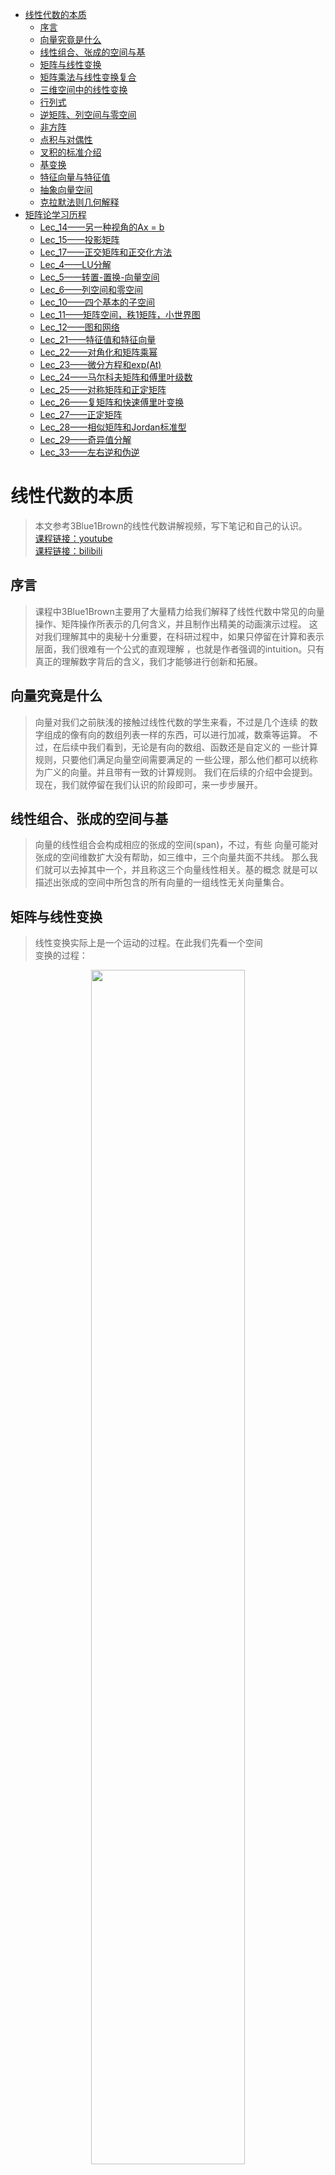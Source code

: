 ﻿<!-- TOC -->

- [线性代数的本质](#线性代数的本质)
    - [序言](#序言)
    - [向量究竟是什么](#向量究竟是什么)
    - [线性组合、张成的空间与基](#线性组合张成的空间与基)
    - [矩阵与线性变换](#矩阵与线性变换)
    - [矩阵乘法与线性变换复合](#矩阵乘法与线性变换复合)
    - [三维空间中的线性变换](#三维空间中的线性变换)
    - [行列式](#行列式)
    - [逆矩阵、列空间与零空间](#逆矩阵列空间与零空间)
    - [非方阵](#非方阵)
    - [点积与对偶性](#点积与对偶性)
    - [叉积的标准介绍](#叉积的标准介绍)
    - [基变换](#基变换)
    - [特征向量与特征值](#特征向量与特征值)
    - [抽象向量空间](#抽象向量空间)
    - [克拉默法则几何解释](#克拉默法则几何解释)
- [矩阵论学习历程](#矩阵论学习历程)
    - [Lec_14——另一种视角的Ax = b](#lec_14另一种视角的ax--b)
    - [Lec_15——投影矩阵](#lec_15投影矩阵)
    - [Lec_17——正交矩阵和正交化方法](#lec_17正交矩阵和正交化方法)
    - [Lec_4——LU分解](#lec_4lu分解)
    - [Lec_5——转置-置换-向量空间](#lec_5转置-置换-向量空间)
    - [Lec_6——列空间和零空间](#lec_6列空间和零空间)
    - [Lec_10——四个基本的子空间](#lec_10四个基本的子空间)
    - [Lec_11——矩阵空间，秩1矩阵，小世界图](#lec_11矩阵空间秩1矩阵小世界图)
    - [Lec_12——图和网络](#lec_12图和网络)
    - [Lec_21——特征值和特征向量](#lec_21特征值和特征向量)
    - [Lec_22——对角化和矩阵乘幂](#lec_22对角化和矩阵乘幂)
    - [Lec_23——微分方程和exp(At)](#lec_23微分方程和expat)
    - [Lec_24——马尔科夫矩阵和傅里叶级数](#lec_24马尔科夫矩阵和傅里叶级数)
    - [Lec_25——对称矩阵和正定矩阵](#lec_25对称矩阵和正定矩阵)
    - [Lec_26——复矩阵和快速傅里叶变换](#lec_26复矩阵和快速傅里叶变换)
    - [Lec_27——正定矩阵](#lec_27正定矩阵)
    - [Lec_28——相似矩阵和Jordan标准型](#lec_28相似矩阵和jordan标准型)
    - [Lec_29——奇异值分解](#lec_29奇异值分解)
    - [Lec_33——左右逆和伪逆](#lec_33左右逆和伪逆)

<!-- /TOC -->
# 线性代数的本质
>本文参考3Blue1Brown的线性代数讲解视频，写下笔记和自己的认识。<br>
[课程链接：youtube](https://www.youtube.com/watch?v=fNk_zzaMoSs&list=PLZHQObOWTQDPD3MizzM2xVFitgF8hE_ab)<br>
[课程链接：bilibili](https://www.bilibili.com/video/BV1s4411S78P?from=search&seid=12604659975522241651)<br>
## 序言
>课程中3Blue1Brown主要用了大量精力给我们解释了线性代数中常见的向量操作、矩阵操作所表示的几何含义，并且制作出精美的动画演示过程。
这对我们理解其中的奥秘十分重要，在科研过程中，如果只停留在计算和表示层面，我们很难有一个公式的直观理解
，也就是作者强调的intuition。只有真正的理解数字背后的含义，我们才能够进行创新和拓展。
## 向量究竟是什么
>向量对我们之前肤浅的接触过线性代数的学生来看，不过是几个连续
的数字组成的像有向的数组列表一样的东西，可以进行加减，数乘等运算。
不过，在后续中我们看到，无论是有向的数组、函数还是自定义的
一些计算规则，只要他们满足向量空间需要满足的
一些公理，那么他们都可以统称为广义的向量。并且带有一致的计算规则。
我们在后续的介绍中会提到。<br>
现在，我们就停留在我们认识的阶段即可，来一步步展开。
## 线性组合、张成的空间与基
>向量的线性组合会构成相应的张成的空间(span)，不过，有些
向量可能对张成的空间维数扩大没有帮助，如三维中，三个向量共面不共线。
那么我们就可以去掉其中一个，并且称这三个向量线性相关。基的概念
就是可以描述出张成的空间中所包含的所有向量的一组线性无关向量集合。
## 矩阵与线性变换
>线性变换实际上是一个运动的过程。在此我们先看一个空间<br>
变换的过程：<br>
<div align=center><img src="picture/空间变换.gif"  width="70%" height="70%"><br>
<div align=left><br>

>线性变换就是空间变换的一个特例：<br>
<div align=center><img src="picture/线性变换.gif"  width="70%" height="70%"><br>
<div align=left><br>

>而在二维空间中我们需要记录的只是两个基向量的变换过程，其他向量
会随之变换：<br>
<div align=center><img src="picture/二维变换.gif"  width="70%" height="70%"><br>
<div align=left><br>

>变换后的线性组合不变：<br>
<div align=center><img src="picture/线性组合变换.png"  width="70%" height="70%"><br>
<div align=left><br>

>而变换矩阵可以表示我们对空间以及其中的向量具体是如何进行变换的：<br>
<div align=center><img src="picture/变换矩阵.png"  width="70%" height="70%"><br>
<div align=left><br>

>上图中矩阵中绿色的第一列，和红色的第二列分别对应二维向量横纵坐标
的变换方式，经过如图所示的运算，我们可以得到变换的后的向量
这也就是我们常见的矩阵乘法：<br>
<div align=center><img src="picture/矩阵乘法.png"  width="70%" height="70%"><br>
<div align=left><br>

>更加有趣的是，作者用一个动画来分别描述变换矩阵的两列对两个
基向量，以及整个空间的变换过程：<br>
<div align=center><img src="picture/变换矩阵作用.gif"  width="70%" height="70%"><br>
<div align=left><br>

>因此，当我们看到一个矩阵，就可以看成一个对空间的变换！

## 矩阵乘法与线性变换复合
>先进行空间旋转，再进行空间旋转，需要对一个向量进行两次矩阵向量乘
运算，但是我们可以将两个变换矩阵复合到一起变成一个过程：<br>
<div align=center><img src="picture/复合矩阵.png"  width="70%" height="70%"><br><br>
<div align=left><br>
<div align=center><img src="picture/复合变换.gif"  width="70%" height="70%"><br>
<div align=left><br>

>下面我简单说明一下基向量i的去向:<br>
<div align=center><img src="picture/基向量i的去向.png"  width="70%" height="70%"><br>
<div align=left><br>

>如图所示，基向量i首先经过M1作用，被拉伸/压缩到[e g]，之后
[e g]又经过M2作用，横纵坐标分别由[a c]和[b d]作用，最后
得到如图所示的向量。基向量j类似。<br>
而矩阵乘法交换作用于向量后得到的向量往往和交换前的结果不同，
由空间变化我们就可以得知，这样，我们对矩阵乘法没有交换律就有更深一层的理解了
。而结合律却是适用的，因为在空间中(AB)C和A(BC)对空间的变换
其实是等价的。

## 三维空间中的线性变换
>三维空间与二维其实是类似的，只不过三维中我们用一个3*3的
矩阵来表示这个变换过程：<br>
<div align=center><img src="picture/三维变换.png"  width="70%" height="70%"><br>
<div align=left><br>

>我们分别对x,y,z三个方向上的坐标进行如下变换，叠加在一起
便是最终的变换结果。同样的，三维矩阵也有和二维类似的矩阵复合过程。

## 行列式
>变换矩阵行列式的作用其实是来描述一个空间被拉伸/压缩的程度的！
它的数值就是拉伸/压缩的倍数！并且在线性变换中，空间中的每一部分
经过变换后，都有一个同样的变换倍数。
更重要的是，当一个变换矩阵的行列式为0，那么说明这个空间
被“降维”了，我们以三维为例，当三维空间经过变换被压缩到
一条直线甚至一个点时，变换矩阵的行列式才可能为0！如下图所示:<br>
<div align=center><img src="picture/行列式与降维.gif"  width="70%" height="70%"><br>
<div align=left><br>

>还有一点就是行列式的值若为负值，我们可以认为空间被进行了
“翻转”，本来基向量i在基向量j的右边，经过翻转，变到了左边，
犹如一张翻转了的纸一样，而行列式的绝对值意义不变。如下图所示：<br>
<div align=center><img src="picture/空间翻转.gif"  width="70%" height="70%"><br>
<div align=left><br>

>三维空间中的行列式意义其实也是一样的。而负值变换的过程就是
坐标轴从右手定则变为左手定则的过程。<br>
对于行列式的计算这里有一个二维的示意图。基向量 i 先被拉伸为
[a c]之后基向量 j 又被拉伸到[b d]，而为了计算黄色部分面积
也就是行列式的值，我们可以由以下几何关系得出：<br>
<div align=center><img src="picture/二阶行列式的计算.png"  width="70%" height="70%"><br>
<div align=left><br>

>同样，我们也可以由几何关系得出以下规则：<br>
<div align=center><img src="picture/行列式规则.png"  width="50%" height="50%"><br>
<div align=left><br>

## 逆矩阵、列空间与零空间
>逆变换矩阵其实就是空间的逆变换过程：<br>
<div align=center><img src="picture/逆变换.gif"  width="70%" height="70%"><br>
<div align=left><br>

>只要我们在第一次变换过程中不会进行“降维”，也就是行列式不为0，
我们就能找到对应的逆变换，逆矩阵，同时一个输入对应一个输出向量。但是，一旦我们进行了降维，我们就无法
从低维度还原回高维度的情况。<br>
矩阵秩的概念我们都不陌生，但是，它在几何中表示的是，一个变换矩阵
把高维空间进行变换后的维数：<br>
<div align=center><img src="picture/秩.gif"  width="70%" height="70%"><br>
<div align=left><br>

>如果我们对空间进行了降维变换，那么就会有一组向量被挤压成零向量。
如果一个平面被挤压成一维，那么就有一条线上的向量被挤压成零向量；
如果一个三维空间被挤压成二维，那么就有一条线上的向量被挤压成零向量；
如果一个三维空间被挤压成一维，那么就有一个平面上的向量被挤压成零向量：<br>
<div align=center><img src="picture/核.gif"  width="70%" height="70%"><br>
<div align=left><br>

>变换后落到零点的向量集合，被称为“零空间”或“核”(kernel)。也就是方程Ax = 0时，我们解出的x，就是经过A变换后得到的空间向量集合——核(kernel)

## 非方阵
>如果一个变换矩阵不是方阵，那么空间的变换又是如何进行的呢？
这里虽然作者没有做动画，但是有了之前的知识也能够理解(作者懒得做了)。<br>
<div align=center><img src="picture/3_2矩阵.png.png"  width="40%" height="40%"><br>
<div align=left><br>

>如这样一3 * 2的矩阵，我们作用到一个2 * 2的二维平面空间中，带来的结果就是，
把二维平面扩展到过原点的三维平面了。<br>
同样，我们把一个2 * 3的矩阵可以作用到一个3 * 3的空间中，那么，这也叫“降维”。
同样也有到一维的转换，我们可以用一个1 * 2的矩阵降维平面到数轴：<br>
<div align=center><img src="picture/降维1.png"  width="70%" height="70%"><br>
<div align=left><br>

## 点积与对偶性
>点积的顺序无关性，体现出了一定的对偶性(duality)。<br>
作者用一个平面斜向放置的数轴来解释这一现象。我们将二维空间中点
投影到如下图的斜向数轴上，u 为轴上的单位向量，这样的投影变换，将二维
中的向量投影到一维数轴上就是一个降维过程，并且它满足线性变换等距性
的要求，那么就存在一个1 * 2的变换矩阵来描述这一过程。根据如图所示的
对偶性(对称性)，u 投影到单位向量 i 上，和 i 投影到 u 上的长度是相等的
，纵坐标方向也一样，那么我们就得到的了变换矩阵的值：<br>
<div align=center><img src="picture/点积.png"  width="70%" height="70%"><br>
<div align=left><br>

>ux就是对基向量 i 的变换，uy就是对基向量 j 的变换。我们便找到了点积和矩阵变换之间
的关系：<br>
<div align=center><img src="picture/点积意义.png"  width="70%" height="70%"><br>
<div align=left><br>

>即点积就是一个降维的变换过程，将[x y]以左边的变换矩阵，变换到一维，映射到了一个数上

## 叉积的标准介绍
>二维中两个向量叉积的的大小就是两个向量围成的平行四边形面积，这有些
像行列式，因为两个二维向量构成的2*2行列式的结果就是对应的平行四边形面积，方向
遵循右手定则，叉积的结果其实是一个向量。而三维中，两个向量的叉积
计算方法如下，而我们也就死记硬背，但是作者也给出了形象的几何理解
，但是这里与我目前关系不大，因此我不进行细究，有兴趣可以参考以下链接：
[三维叉积几何解释](https://www.bilibili.com/video/BV1ys411472E?p=12)<br>
<div align=center><img src="picture/三维叉积.png"  width="70%" height="70%"><br>
<div align=left><br>

## 基变换
>当使用 b1，b2 作为基向量时，[-1 2]表达的是黄色向量的值，但是如果我们要得到
该向量在基向量 i,j 下的坐标时，我们需要给 b1，b2 基向量下的坐标
左乘一个变换矩阵，而这个变换矩阵的两列，表达的就是 i 变为 b1，j 变换为
b2 的意思，也就是说，我们为了消除以 b1，b2作为基向量的误解，而进行空间变换
尝试用 i,j 的视角进行解读。这里好像是反的，但是事实确实如此。<br>
<div align=center><img src="picture/基变换.png"  width="70%" height="70%"><br>
<div align=left><br>
<div align=center><img src="picture/基变换似乎是反的.png"  width="70%" height="70%"><br>
<div align=left><br>

>反过来，如果我们知道在 i,j 基向量下的某向量坐标，如何知道在 b1,b2 中
的呢？结果就是——矩阵的逆：<br>
<div align=center><img src="picture/基变换的逆.png"  width="70%" height="70%"><br>
<div align=left><br>

>接下来就是相似矩阵的概念：如果我在 i,j 基下面做一个顺时针90°旋转的变换，那么
我在 b1,b2 中如何对空间做出同样的变换呢？答案就是——相似矩阵。<br>
相似矩阵就是同一个线性变换在不同基下的形式！<br>
<div align=center><img src="picture/相似变换.png"  width="70%" height="70%"><br>
<div align=left><br>

>等式左边最右面的矩阵是一个基向量的转换，也就是把 i,j 转换为 b1,b2，
按照文中的语言，也就是，从我们的视角转换到珍妮弗(她)的视角。
这样，我们再进行第二个旋转矩阵的变换，旋转过后，我们进行最左边的
逆矩阵转换，也就是从她的视角再转换为我们的视角。这样基变换逆矩阵、
旋转矩阵、基变换矩阵的乘积得到的结果，也就是在珍妮弗语言下将空间旋转90°
的变换矩阵。<br>
<div align=center><img src="picture/相似变换.gif"  width="70%" height="70%"><br>
<div align=left><br>

## 特征向量与特征值
>特征向量就是经过空间变换后，空间中仍在原来的直线上的那些向量集合，
只是进行了一定程度的拉伸/压缩，而特征值就是拉伸/压缩程度倍数的度量！<br>
<div align=center><img src="picture/特征向量.gif"  width="60%" height="60%"><br>
<div align=left><br>

>如图所示的绿色和黄色向量就是特征向量，而红色向量因为偏离了原来的直线
，因此，他不是特征向量。<br>
<div align=center><img src="picture/特征值.png"  width="70%" height="70%"><br>
<div align=left><br>

>如上图所示，黄色线上的向量被拉伸了2倍，绿色线上的被拉伸了3倍，因此他们
对应的特征值分别就是2和3。<br>
<div align=center><img src="picture/三维特征向量.gif"  width="60%" height="60%"><br>
<div align=left><br>

>还有就是三维的情况，如上图所示，当我们找到三维空间上的特征向量，
我们也就发现了三维空间变换过程中的旋转轴，特别的，当对应的特征值为1
时，这个方向上不进行拉伸/压缩。<br>
接下来就是计算上面的技巧：<br>
<div align=center><img src="picture/特征值计算.png"  width="40%" height="40%"><br>
<div align=left><br>

>我们发现这个计算公式其实表达的就是对于一个特征向量v经过变换矩阵A变换后，
只是放缩了一个λ倍而已。而在计算中，我们常用以下的技巧：<br>
<div align=center><img src="picture/特征值计算步骤.png"  width="40%" height="40%"><br>
<div align=left><br>

>经过移项后，我们另最后一个行列式为0，为什么呢？因为在倒数第二步，
我们把 A-λI 看成一个空间变换矩阵，也就是向量 v 经过空间变换后为0
向量，由前面的内容我们知道了，这里其实就是降维的过程！只有 A-λI 矩阵
将原来的空间进行降维，空间中才会出现被压缩为 0 向量的向量。而降维
的矩阵需要满足的条件就是行列式为 0 ，也就是将原始空间压缩为 0 倍(可以回忆二维情况
，将二维空间面积压缩为0；或者三维情况，将三维体积压缩为平面甚至直线，体积为0)
<br>但是有些变换是不存在特征向量、特征值的，比如二维旋转变换矩阵 A ，因为
经过旋转后没有一个平面上的向量，在原来的直线上。这时你算 Ax = λx 时会发现，
解出来λ是一个虚数。
<br>还有一个如下图的特殊情况，特征值为2，平面中所有向量都是特征向量，
这时你代入λ，求(A-λI )x = 0 ，会发现得到 0x = 0 ，所有x都符合要求：<br>
<div align=center><img src="picture/特征向量特殊情况.gif"  width="60%" height="60%"><br>
<div align=left><br>

>这里最后一个知识点就是“特征基”：当基向量都是特征向量会发生什么？
<br>我们都知道对角阵在计算高次幂时非常方便，如下图所示：<br>
<div align=center><img src="picture/对角阵计算便利.gif"  width="60%" height="60%"><br>
<div align=left><br>

>非对角阵在计算高次幂时就是一场噩梦！因此，我们有了一个想法，当空间变换中
所存在的基向量足够张成整个空间时，我们就可以用特征向量作为基！比如，二维情况，
变换后的空间，存在两个线性无关的基向量的情况。按照上一章的变换技巧，
我们以基向量作为特征向量，也就是进行基变换后在进行空间变换：<br>
<div align=center><img src="picture/特征基意义.gif"  width="60%" height="60%"><br>
<div align=left><br>

>如上图所示，这个新的变换必然是对角阵，因为它的基向量只进行了缩放。那此时
，我们要计算非对角阵高次幂，我们只需要进行“相似对角化”，转换为对角矩阵后，
进行高次幂计算，之后再转换回原来的基(这里的转换方法还不是很清楚，需要之后进行实践！)。<br>
<div align=center><img src="picture/非对角阵高次幂.png"  width="80%" height="80%"><br>
<div align=left><br>

>但并不是所有的变换都适用，前提是：当空间变换中所存在的基向量足够张成整个空间时才行。

## 抽象向量空间
>首先强调一点：行列式和特征向量和所选基向量无关。行列式是空间放缩倍数，特征向量是经过变换
仍然留在原来直线上的向量。<br>
<div align=center><img src="picture/行列式特征向量不变性.gif"  width="60%" height="60%"><br>
<div align=left><br>

>接下来进入主题，回到第一章的问题，什么是向量？现在我们进行解释，首先是函数为什么是向量：
“线性”定义：<br>
<div align=center><img src="picture/线性定义.png"  width="80%" height="80%"><br>
<div align=left><br>

>我们可以看到，多项式函数求导就是线性运算：<br>
<div align=center><img src="picture/函数求导线性.png"  width="50%" height="50%"><br>
<div align=left><br>
<div align=center><img src="picture/函数求导线性2.png"  width="40%" height="40%"><br>
<div align=left><br>

>现在，我们尝试用矩阵来描述求导：<br>
<div align=center><img src="picture/函数矩阵描述.png"  width="70%" height="70%"><br>
<div align=left><br>

>上图是一个函数的矩阵描述，右侧是对应的基向量(基函数)，求导过程如下:<br>
<div align=center><img src="picture/函数求导.png"  width="70%" height="70%"><br>
<div align=left><br>

>最左侧的是多项式求导矩阵，之后作用于一个多项式后，得到的列向量就是求导后的多项式系数向量。
这样我们就把求导和向量运算结合到了一起，实际上线性代数中的概念在函数中都有与之对应的部分：<br>
<div align=center><img src="picture/线性代数与函数.png"  width="60%" height="60%"><br>
<div align=left><br>
<div align=center><img src="picture/向量空间.png"  width="60%" height="60%"><br>
<div align=left><br>
<div align=center><img src="picture/向量空间公理.png"  width="60%" height="60%"><br>
<div align=left><br>

>而围绕向量空间的关键点就是：加法和数乘！满足8个公理，他就能代表
任何事物！普适的代价是抽象！

## 克拉默法则几何解释
>正交矩阵概念：<br>
<div align=center><img src="picture/正交变换.gif" width="60%" height="60%"><br>
<div align=left><br>

>在正交矩阵中，满足以下规则：<br>
<div align=center><img src="picture/正交矩阵规则.png" width="90%" height="90%"><br>
<div align=left><br>
<div align=center><img src="picture/y面积.png"  width="40%" height="40%"><br>
<div align=left><br>

>这样我们把 y 值和面积联系了起来，之后经过A矩阵变换空间，y的面积也发生了变化<br>
<div align=center><img src="picture/y变化.png"  width="60%" height="60%"><br>
<div align=left><br>

>根据以上的关系，我们可以计算 y ：<br>
<div align=center><img src="picture/计算y.png"  width="60%" height="60%"><br>
<div align=left><br>

>需要说明的只有分子上的 Area 的值计算方法，也就是变换后黄色部分面积，
我们可以由变换后的绿色向量和变换后的[x y]粉色向量构成的矩阵的
行列式得到黄色部分面积。而粉色向量变换后就是[4 2]，绿色向量变换后就是[2 0]!
这里用到了之前的一些知识。按照这种方法，我们也可以得到 x 的计算方法。也可以拓展到高维。
不过克拉默法则并不是解方程组的最好方法，高斯消元法应用往往更多，但
这里提供了一个很好的几何解释。<br><br>

>现在，所有的内容已经解释完毕。最后Shout out to 3Blue1Brown！

# 矩阵论学习历程
>在下面的部分我将记录一些关于大三暑假矩阵论学习过程中的内容。这里并不是涵盖了所有的知识点，只是在听课或者学习中觉得重要的知识点。并且文中很多情况并不呈现详尽的代数证明，只是为了让大多只有本科线性代数基础的同学更好的理解矩阵论课本的内容。若有错误，请帮忙指出。<br>
以下内容来自于Strang教授MIT的线性代数课程<br>
[(课程链接YouTube)](https://www.youtube.com/watch?v=YeznlKTrpmU&list=PL6839449936471E0C&index=1)<br>
[(课程链接bilibili)](https://www.bilibili.com/video/BV1zx411g7gq?p=1)

## Lec_14——另一种视角的Ax = b
>我发现教授对 Ax = b 这个等式的特别的解释：这个方程要有解的前提是向量b要落在矩阵A的列空间中，当我们把A写成[c1 c2 ... cn] ，x写成[x1 x2 ... xn]T，答案就显而易见了，Ax = c1x1 + c2x2 + ... + cnxn = b，也就是向量b是A列向量的线性组合，也就是b需要落在矩阵A的列空间中。

## Lec_15——投影矩阵
>课上说明了投影矩阵P是对称，且P^2 = P的，Px = b：将投影矩阵作用在一个向量上，会得到另一个向量且得到的向量b一定在投影直线上，那么就说明投影矩阵的列向量的秩为1，因为b必须落在P矩阵的列向量所张成的空间中。现实中，Ax = b 往往会遇到无解的情况，那么此时，我们就需要对b做一个投影，让他投影到一个“最好”的平面上，记投影后的向量为p，而此时，我们只需要解 Ax = p 即可。而投影的p需要落在矩阵A的列空间中，这样就保证了有解。换句话说，教授讲了一个例子就是最小二乘估计拟合直线，当我有很多点，但是未知的拟合直线只有两个未知数 y=ax+b 时，我们会得到一个方程组 Ax = b，此时A矩阵是一个矩形，且方程组无解，我们便可以两边同时乘以A的转置得到 AT·A·x-hat = AT·b ，而此时的x-hat和之前的x不是一个，通过证明(由空间上的垂直关系得到下图方程)我们知道此方程是有解的，x-hat = (AT·A)^-1·AT·b。与此同时，对应的解 p = A·x-hat = A·(AT·A)^-1·AT·b。而我们把去掉b的部分：A·(AT·A)^-1·AT 称之为“投影矩阵”。需要指出的是，当A为一个可逆方阵，那么此时 Ax = b 有解，我们得到投影矩阵其实是一个单位矩阵I，此时的意思就是，把一个n维的空间，投影到一个n维的空间，对应的投影矩阵就是单位矩阵。<br>
<div align=center><img src="picture/投影方程.png"  width="60%" height="60%"><br>
<div align=left><br>

>那我们得到的投影矩阵P有什么用呢?答案是：我们可以将P作用到一个向量b上，使得b投影到A的列空间中得到一个投影向量p，进而方程组 Ax = p 得到一个最优解 x-hat。而当我们最小二乘估计 Ax = b 时，两边同时乘以 AT 解出来的就是 x-hat ，再 A·x-hat = p 投影向量<br>
最后再强调一遍大前提是：AT·A 这个矩阵是可逆的当且仅当A的列向量线性无关，这时，最小二乘法才会成立。

## Lec_17——正交矩阵和正交化方法
>正交矩阵即 QT·Q = I ，即Q的列向量互相都是正交的，并且列向量都是单位化的(长度为1)。正交矩阵也都是对称矩阵。当正交矩阵为方阵时，正交矩阵是可逆的：QT = Q^-1。在应用中，我们得到正交矩阵的意义是很重大的，比如，在上一节我们提到的标准方程：AT·A·x-hat = AT·b，当A为正交矩阵时，方程就变为： x-hat = AT·b <br>
之后教授又讲了施密特正交化方法的内容，施密特正交化其实就是已知一组基向量，将其转化为单位正交的基向量的过程，不过我们需要理解的是，这个正交化过程，就是依次选取每一个基向量，减去上一节我们得到的投影向量分量，而那个误差向量e，才是我们需要的，因为那个误差向量e是垂直于已知基向量的：<br>
<div align=center><img src="picture/施密特正交化.png"><br>
<div align=left><br>

>投影的原理之前讲过，如下图所示：<br>
<div align=center><img src="picture/投影.png"  width="40%" height="40%"><br>
<div align=left>
<br>

>而这个正交化过程的步骤我们在课本上已经练习了多次了。但是，搞线性代数的人并不会去列举以上的公式步骤，他们会进一步将两组基向量写成矩阵形式，比如，以原来未单位化、且未正交的基向量作为列向量构成矩阵 A，之后又以单位化、正交化的基向量作为列向量构成正交矩阵 Q，而这两个矩阵之间的关系我们可以由一个矩阵 R 来沟通起来，即 A = Q·R ，而 R 是一个上三角矩阵(这部分教授没有明确讲清楚，需要之后自己探究)。

## Lec_4——LU分解
>任意一个方阵 A ，我们都可以分解成 A = L·U，的形式，其中L是下三角矩阵，而U是上三角矩阵。我们都知道左乘初等矩阵相当于行变换，对于任意一个矩阵，我们不断进行行变化，便可以化为上三角矩阵，得到：E1·E2·...·EN·A = U 的形式，因为初等矩阵都是非奇异的，因此，我们可以左乘各个初等矩阵Ei的逆，而最后我们发现Ei的逆的乘积恰好是一个下三角矩阵，并且不会出现变换“叠加”的形式。换句话说，我们更愿意研究初等矩阵逆的乘积，而不是初等矩阵的乘积，这就是我们进行LU分解的目的。

## Lec_5——转置-置换-向量空间
>在上一节我们可以看到一个矩阵可以被分解成 L·U 的形式，但是有一个问题，就是当对角线上的主元为 0 时我们就不能继续化简了，那么此时我们就需要置换两行，此时我们只需要给需要置换的矩阵左乘置换矩阵即可。置换矩阵P有以下特点：<br>
<div align=center><img src="picture/置换矩阵.png"  width="60%" height="60%"><br>
<div align=left><br>

>关于向量空间的子空间教授强调的一点就是：过原点。比如三维空间的子空间可以是过原点的一个面，或是三维空间本身，或是原点。因为子空间必须满足对加法和数乘的封闭性，因此它一定是包含原点的。十维空间的五个线性无关的向量组成的子空间，同样也是过原点的。最后教授说了关于矩阵列空间的含义，这在之前我也解释过，就不再赘述了。

## Lec_6——列空间和零空间
>因为这部分内容之前笔记中也提到过，所以不再赘述。我想补充的只有教授在这节课最后提到的 Ax = b，这个方程的解空间其实是一个点/平面/直线/更高维的空间，但是，它的解空间不能被称之为Rn的子空间，因为它一定不过原点。它是一个不过原点的空间。也很轻易的可以证明它不满足加法和数乘的封闭性。

## Lec_10——四个基本的子空间
>以 m*n 的矩阵 A 来看，四个基本的子空间分别是：A的列空间，A列空间的零空间，A行空间，A行空间的零空间(左零空间)。<br>
假设 A 的秩为 r ，我们可以看到 A 的列空间的维数是 r ，A 的列空间的零空间的维数是 m - r ，A的行空间的秩为 r ，A 的行空间的零空间的维数是 n - r。<br>

>并且教授给我们讲了关于高斯-约旦消元法的原理。 高斯-约旦消元法：我们将一个矩阵 A 和单位矩阵 I 进行组合，得到一个复合矩阵：[A I]，进行行变换后可化成：[R E] (当A为方阵时可化成[I A^-1] , R表示行最简型)。我们都知道这个方法，可是为什么可以得到 A^-1，或者更普遍的来说，得到E，其实这个 E 记录下了你之前对 A 进行的行变换的每一步，当我们进行了一系列行变换后 A 变成了 I，变换过程保存在 E 中，因此，我们只需要给 A 左乘 E 就能得到单位矩阵 I , 若 A 不是方阵，给 A 左乘 E 就能得到 R。所以有： E·A = R。<br>

>教授解释的另一个问题就是我们如何得到这四个基本子空间的基？首先，关于 A 行向量的基，我们可以对 A 进行行变换，化为行最简型 R ，因为行变换不破坏行空间，因此得到的 R 中的非零行，就是行空间的基。行空间对应的零空间的基，我们可以从上一段我们得到的 E 中获得，如果零空间的秩为 1 ，那么就取倒数第一行就是零空间的基(这里没太懂)，其实不嫌麻烦的话，我们可以解 ATx = 0 的解空间就是行空间对应的零空间，因为我们在研究方程组时都关注的是列向量，因此这里需要转置一下。关于列空间和与之对应的零空间研究方法也就是一个转置关系，在此不再赘述。

## Lec_11——矩阵空间，秩1矩阵，小世界图
>这里，第一个提出的问题是什么是矩阵空间？矩阵空间其实就是一种向量空间，只要它满足向量空间八个公理即可。而我们不禁要问，矩阵空间的维数是多少？于是教授给了我们几个特殊的矩阵空间作为代表，帮助我们理解。首先，3*3 对称矩阵，对称矩阵的维数我们定为 6，因为只要有对角元素和对角上面/下面的元素，我们就能得到整个矩阵的样子，而很明显对称矩阵对加法和数乘封闭。第二，3 * 3 上三角矩阵，它的维数也是 6，理由和上面类似。上三角矩阵 ∩ 对称矩阵 = 对角矩阵(分别属于那两类)，而对角矩阵维数为 3。<br>

>而我们不去研究他们二者的并，因为他们二者的并并不是一个向量空间，我们转过头来更愿意研究他们的“和”。也就是说，上三角矩阵 + 对称矩阵 = 全体矩阵(这一点我们可以进行验证)。其中，和的意义就是取一个上三角矩阵，去一个对称矩阵，将二者相加。其实这有点不太好理解，我更愿意去把它类比成在三维空间中两个方向不同的平面，我们研究两个平面的并其实没有多大意义，而两个平面的和其实就是整个三维空间。<br>
并且，重要的是，这里存在一个维数的关系，U 代表上三角矩阵，S 代表对称矩阵，即 dim(U) + dim(S) = dim(U + S) + dim(U ∩ S) (6 + 6 =9 + 3)<br>

>之后教授穿插了一个关于向量空间的例子，我之前也提到过，就是关于微分：<br>
<div align=center><img src="picture/微分向量空间.png"  width="80%" height="80%"><br>
<div align=left><br>

>如图所示的微分方程的解是两个解的线性组合，我们当然可以把这两个解当作基，并且认为微分方程的解空间(向量空间)的维数为2。<br>
下面一个知识点，秩1矩阵一定可以分解为一个列向量与一个行向量的乘积(线性代数考研题里面见过)。<br>
最后又提到关于矩阵表示图的概念，这是下节课的重点(克林顿和莱文斯基的例子哈哈哈)

## Lec_12——图和网络
>本节课中，教授用一个矩阵表示一个电流流向图，图中四个节点、五条边，节点表示电阻/电源之类的器件，有向边表示电流，一条边的起点表示电流流出，出口表示电流流入另一个节点，之后我们把该矩阵表示为 A ,将 A 转置，我们得到一个 4 * 5 的矩阵，我们构造一个方程：ATy = 0 ，y 是一个五维向量，每一个分量表示了每条边上的电流方向和大小，因为需要一个平衡：电流流入等于流出，因此，等式右边为 0 ，转置矩阵一共四行，每一行代表一个节点的平衡情况。因此，只要解出这个方程，即 AT 的零空间，就能知道这个图中电流要达到平衡，电流的关系应该是怎样的。<br>
<div align=center><img src="picture/基尔霍夫电流定律.png" ><br>
<div align=left><br>

>并且需要补充的是，如果电路图中某几条边会构成回路，那么在矩阵中，这几条边一定是线性相关的！magic！而无回路的图我们称之为——树！<br>
最后教授又神奇的证明了欧拉公式，上面提到了，矩阵中线性相关的边是回路，那么我们可以推导出：图中的回路个数 = 矩阵的零空间维数 = 矩阵自由向量个数 = m - r (若 A 为 m * n 矩阵，AT 则为 n * m，零空间维数自然是 m - r )！而等式右边的 m 代表边的个数，秩 r 是节点数 - 1(这里不太理解)，见下面等式。<br>
<div align=center><img src="picture/欧拉公式.png"  width="80%" height="80%"><br>
<div align=left><br>

>也就是任意一个图中的回路、边、节点数有以上的关系，这就是欧拉公式。<br>
最后教授又把前面的全部串起来了，得到了一个应用数学里的平衡方程，但是我还是才疏学浅没有理解，不得不说这课程level真的高！Inspiring courses！

## Lec_21——特征值和特征向量
>这节课之前很多内容和理解方式我也涉及过，就不再赘述。<br>
我们在这里记几个概念：对于一个矩阵 A ，它的迹trace = 对角线元素之和 = 各特征值之和。<br>
对于一个矩阵 A ，它的特征值之积 = A 对应的行列式值<br>
对于有的矩阵，它存在重复的特征值，如 n 次，而如果这个特征值不对应 n 个线性无关的特征向量，就说 A 是退化矩阵。<br>
对于上三角/对角阵，根据前面的性质，对角线元素就是他们的特征值。

## Lec_22——对角化和矩阵乘幂
>教授在这里讲了关于方阵对角化的条件：n 阶方阵可对角化的条件为有 n 个线性无关的特征向量。我们根据如下图所示进行解释：<br>
<div align=center><img src="picture/对角化条件.png" ><br>
<div align=left><br>

>矩阵 S 是特征向量组成的矩阵，即列向量 x1,x2..xn 都是特征向量，A·S 按如图所示推导，最后由把 λ 以对角阵 Λ 的形式提出来，此时若 S 非奇异就可以移到等式左边：S^-1·A·S = Λ 。而 S 非奇异的条件就是列向量线性无关。那么，我们也可以把公式写成：A = S·Λ·S^-1，这又是 A 的一种分解方法。现在我们已经接触到三种矩阵分解方法：LU 分解，施密特正交化方法中的 QR 分解，和现在这种。对角化对矩阵乘幂是很有帮助的。<br>

>最后教授举了一个斐波那契数列求具体值的方法，就是根据已知条件构建一个初始向量 x = [0 1]，然后根据迭代公式，得到一个矩阵 A ，表示变化过程，最后我们只需要求 A 的特征值和特征向量，特征值表示数列是增大还是减小，以及变化的幅度，收敛还是发散，知道特征向量我们就可以对角化，然后再算数列第 100 项，或者更高项就很容易了。<br>

## Lec_23——微分方程和exp(At)
>首先第一个问题是解微分方程，不过有一点不同的是，在之前我们学高等数学时，微分方程只涉及了一个方程情况(我不知道这叫什么，请容许我暂时这样说)，而现在的方程的解是一个矩阵形式 du/dt = Au：<br>
<div align=center><img src="picture/微分方程.png" width="60%" height="60%"><br>
<div align=left><br>

>矩阵 A 就是描述右侧系数的，而解这个方程的方法的核心思想就是矩阵 A 的特征值和特征向量，解的形式如下图所示：<br>
<div align=center><img src="picture/微分方程解的形式.png" ><br>
<div align=left><br>

>λ1，λ2 就是特征值，x1，x2 就是二者对应的特征向量。这个解的形式就很像我们上节课提到的斐波那契数列差分方程解的形式(列在的约等号的右边)。根据这个微分方程解的形式我们可以看出，当 λ 为 0 时，我们在最终结果中会得到一个“稳态”，也就是不随时间变化的状态，而 λ > 0 的是发散的部分，随时间推移越来越大，而 λ < 0 的是“收敛”的，随时间推移越来越小趋于 0 。最后根据初始条件，我们可以得到常数 C1,C2。最终的解：<br>
<div align=center><img src="picture/微分方程解.png" ><br>
<div align=left><br>

>之后教授又讲了这个微分方程的解 u(t) 其实可以表示为矩阵指数的形式，如下图所示：<br>
<div align=center><img src="picture/矩阵指数.png" ><br>
<div align=left><br>

>为什么可以把以 At 为指数的转换为以 Λt 为指数的表示呢？我们可以用泰勒展开式来理解，泰勒展开在此种情况下仍然适用：<br>
<div align=center><img src="picture/exp(At).png" ><br>
<div align=left><br>

>最后如何理解以 Λt 为指数的形式呢，我们给出如下定义：<br>
<div align=center><img src="picture/对角阵指数.png" width="40%" height="40%"><br>
<div align=left><br>

>我们也可以把之前见到的单个二阶方程的微分方程表达成矩阵形式进行求解：<br>
<div align=center><img src="picture/单个微分方程.png" width="60%" height="60%"><br>
<div align=left><br>

>第一行 -b * y' - k * y = y''实际是原方程，而第二行 y' = y'是一个补充方程。根据这种思路，我们求单个五阶微分方程就可以构造四个补充方程来化为矩阵方式求解。

## Lec_24——马尔科夫矩阵和傅里叶级数
>马尔科夫矩阵就是每一个列向量，各分量加起来是 1，且各分量都大于等于 0 的矩阵。它的特点是：一定存在一个 λ = 1 的特征值，其他特征值 |λ| < 1。至于其证明过程也不是很难，在这里不再赘述。
<br>之后教授用一个人口迁移的例子，解释了马尔科夫矩阵的应用。我们先来回忆一下之前Lec_22中提到的斐波那契数列求解过程，斐波那契数列的特点就是不断进行迭代，我们假设加州人口和麻省人口是以每年一个固定比例进行互相迁移的，加州每年90%的人口留在本地，10%的人口去了麻省，而麻省每年20%的人留在本地，80%的人去了加州，我们可以得到如下马尔科夫矩阵：<br>
<div align=center><img src="picture/人口迁移.png" width="60%" height="60%"><br>
<div align=left><br>

>而问题就是我们要知道100年后这里的人口分布情况，可以假设开始人口为[0 1000]，即加州没人，麻省1000人。而这种差分方程的解的形式我们也知道：<br>
<div align=center><img src="picture/差分通解.png" width="80%" height="80%"><br>
<div align=left><br>

>而这个 2 * 2 的矩阵的特征值有两个，一个是 1 ，一个小于 1 ，当代入 uk 中后，其中一个必定随着 k (年份)的增大而逐渐趋于 0，而 λ = 1 的项却不会，因此我们把它称之为“稳态”，这是解决问题的关键，同样也是我们研究马尔科夫矩阵的原因。之后的步骤就是求解马尔科夫矩阵的特征值，特征向量之后初始值带入求解 c1,c2 即可。 <br>
关于傅里叶级数：法国数学家傅里叶发现，任何周期函数都可以用正弦函数和余弦函数构成的无穷级数来表示（选择正弦函数与余弦函数作为基函数是因为它们是正交的）：<br>
<div align=center><img src="picture/傅里叶级数.png" width="80%" height="80%"><br>
<div align=left><br>

>而问题的关键在于我们要得到等式的系数，而特别的，傅里叶级数的基：1，cos x，sin x，cos 2x，sin 2x，...都是两两“正交”的，在向量中正交表示内积为 0 ，而在函数中正交表示两函数相乘在周期内积分为 0 ，这样，我们只需要给等式两边依次乘每一个基，然后在周期内记分，就能得到每个系数 an，因为除了基的那一项，其他的积分下来都是 0 。如下图求 a1 的过程：<br>
<div align=center><img src="picture/傅里叶系数.png" width="40%" height="40%"><br>
<div align=left><br>

## Lec_25——对称矩阵和正定矩阵
>对称矩阵两大特点：特征值都是实数(并不是所有实矩阵特征值都是实数，如旋转矩阵)；特征向量相互垂直(正交)。<br>
一个非奇异矩阵可以写成 A = S·Λ·S^-1 的形式，而对于非奇异的且对称的矩阵，因为它的特征向量是相互垂直(正交)的，那么我们可以找到一组单位化的正交特征向量，而我们前提是这个矩阵是非奇异的(满秩)，那么这一组单位化的正交特征向量就可以作为一组标准正交基。而标准正交的基组成的正交矩阵的特点就是：Q·QT = I 即 QT = Q^-1，因此我们可以把 A = S·Λ·S^-1 写成 A = Q·Λ·Q^-1，进而写成 A = Q·Λ·QT。其实实对称一定可以正交相似于对角阵，而这个证明较为复杂，之后看书来理解。
<br>以上的推导值得我们反复推敲，而现实中大多数情况， A 都会是一个非奇异的，因此研究非奇异对称矩阵的特点很有必要。最后一个分解对称矩阵的等式在数学中就叫做——谱定理(spectral theorem)。<br>
至于特征值是实数的证明比较繁琐，我在这里不想说什么。<br>
对于非奇异对称矩阵的分解，我们还可以进一步展开：<br>
<div align=center><img src="picture/对称矩阵分解.png" width="80%" height="80%"><br>
<div align=left><br>

>即分解成多个正交特征向量乘积组成的矩阵线性组和相加的形式，注意 qn·qnT 是矩阵，qnT·qn 是数。而qn·qnT 其实是一个投影矩阵，因为它是对称的，并且 qn·qnT·qn·qnT = qn·qnT ，并且当 qn 是标准正交时，qnT·qn = 1，因此我们可以不要分母 aT·a 的形式。。以防我们忘记，这里再回顾一下投影矩阵 P 的形式，如下图所示：<br>
<div align=center><img src="picture/投影.png"  width="40%" height="40%"><br>
<div align=left>
<br>

>对称矩阵还有一个特点就是，主元(高斯消去法化为行阶梯型后对角线上的元素)的正负个数，等于特征值的正负个数。主元的乘积就是特征值的乘积。(这里不太明白，之后探究一下)

>下面来说说正定矩阵，正定矩阵的特点：特征值都为正，主元都为正的对称矩阵。这是微分方程中很喜欢的矩阵，因为微分方程中出现负特征值，那么相关项就会逐渐变小到 0。并且，当我们依次检查一个方阵的主子行列式，若都为正，那么就是一个正定矩阵。

## Lec_26——复矩阵和快速傅里叶变换
>介绍复矩阵前我们先说一些复向量的特点，原来我们求一个向量的模，我们会用 xT·x，但是对于复向量我们还得取前面一个向量的共轭，我们把一个复向量转置求共轭的操作叫Hermitian(算符：H)：<br>
<div align=center><img src="picture/Hermitian.png"  width="90%" height="90%"><br>
<div align=left>

>同样我们求两向量内积也是对第一个向量进行Hermitian操作：<br>
<div align=center><img src="picture/复向量内积.png"  width="60%" height="60%"><br>
<div align=left>

>对于复对称矩阵，定义也不是原来的 AT = T 了，而是 A^H = A ：<br>
<div align=center><img src="picture/复对称矩阵.png"  width="60%" height="60%"><br>
<div align=left>

>而关于正交的概念也做了相应的变化，之前正交矩阵概念 QT·Q = I，对于复矩阵 Q^H·Q = I，而我们不再称 Q^H 和 Q 是正交矩阵，而是说二者是——酉矩阵。<br>

>之后就是关于傅里叶矩阵的介绍，傅里叶矩阵的形式如下(请原谅我以一张清晰度很差的图给大家做演示)：<br>
<div align=center><img src="picture/傅里叶矩阵.png"  width="100%" height="100%"><br>
<div align=left>

>根据W的形式，我们判断出来，傅里叶矩阵上的每一个元素，都在复平面的一个单位圆上，如下图所示 n = 6 的情况：<br>
<div align=center><img src="picture/W形式.png"  width="50%" height="50%"><br>
<div align=left>

>因此我们可以得知，一旦阶数 n 确定，傅里叶矩阵的样子就呈现在我们面前，如下图是一个四阶的傅里叶矩阵：<br>
<div align=center><img src="picture/四阶傅里叶矩阵.png"  width="50%" height="50%"><br>
<div align=left>
<br>

>而我们通过观察发现傅里叶矩阵列向量两两正交(别忘了这里用内积是Hermitian操作，而不是简单点乘)，而各列向量的模又都是 2，因此我们给该矩阵乘 1/2 ，使之成为一个单位正交矩阵。所以 F^H · F = I -> F^H = F^-1

>最后教授讲了一个递归分解高阶傅里叶矩阵的方法，我没有太听懂，但是这个分解会让傅里叶矩阵作用于一个向量的计算量从 n^2 降低到 1/2·log2n (2为底数)(这里以 n = 10 为例计算相应开销降低了约200倍)：<br>
<div align=center><img src="picture/傅里叶分解开销.png"  width="60%" height="60%"><br>
<div align=left>
<br>

## Lec_27——正定矩阵
>上一节我们讲了正定矩阵的两个特点，和一个判定方法，但是往往判定正定矩阵还有一个最关键的方法：xT·A·x > 0。当我们把这个式子展开(假设 A 是 2 6 6 18 的 2 * 2正定矩阵)：<br>
<div align=center><img src="picture/正定矩阵特点.png"  width="80%" height="80%"><br>
<div align=left>
<br>

>我们得到了一个二次式，而这个二次式就是我们研究的对象。我们可以由正定矩阵 A 得到该二次式的系数特点，如图所示的 a,2b,c，进一步为了得知该二次式的正负，我们可以进行配方(这里 A 为 2 6 6 20)：<br>
<div align=center><img src="picture/正定配方.png"  width="40%" height="40%"><br>
<div align=left>
<br>

>我们发现若是正定矩阵会配方成两个正的平方和形式，若 A 为 2 6 6 18，则是半正定(奇异，存在特征值 0 ，可看作临界状态)，即没有第二项的平方项(+2y^2)，而若 A 为 2 6 6 7，则第二个平方项会是减号，则不能保证 xT·A·x 恒为正，当然它对应的各阶主子式行列式也不全为零，特征值也不全为正，当然也就不是正定矩阵。而两项配方项的系数，就是对应正定矩阵的主元。而这个二元二次展开式也可以画出对应的图像，如图所示，正定矩阵就是一个朝上的碗状面，若不是正定的话就是一个鞍型曲面。<br>
而当我们拓展到三维正定矩阵，展开式就是一个三元二次展开式，为了得到相应图像，我们可以在第四维进行切割，当第四维的切割面大于 0 ，我们会得到一个椭球面。这个椭球面的三个轴的方向由三维正定矩阵的特征向量决定，三个轴的长度由特征值大小决定。A = Q·Λ·QT，在这里之前叫谱定理，现在也可以叫“主轴定理”。下图是一个三维正定的分解，第四维用 1 来切割。<br>
<div align=center><img src="picture/三维正定.png"  width="80%" height="80%"><br>
<div align=left>
<br>

## Lec_28——相似矩阵和Jordan标准型
>在课堂的开始，教授用一个矩阵 AT·A 来引出，这个矩阵在之前我们知道它是一个方阵，无论 A 是不是一个方阵，还有它一定是对称的，那么它是不是正定的呢？我们可以用上节课的判定方法，构造 xT·AT·A·x = (A·x)T·(A·x) = |A·x| >= 0，如果我们不要等于零的情况，即 Ax = 0 无非零解，即 A 的零空间只有零向量，只需要矩阵 A 满足列满秩即可。<br>
<div align=center><img src="picture/AT·A.png"  width="80%" height="80%"><br>
<div align=left>
<br>

>关于相似矩阵，我要说的并不多，相似矩阵具有相同的特征值，推导过程如下，这里 A 相似于 B ，M 为相似矩阵，我们可以看到 A B 有相同的特征值 λ ，只不过 B 的特征向量为 M^-1·x ：<br>
<div align=center><img src="picture/相似矩阵特征值.png"  width="80%" height="80%"><br>
<div align=left>
<br>

>需要强调的是相似对角化的问题，我们之前提到一个 n 阶方阵要相似于一个对角阵，需要有 n 个线性无关的特征向量，如果一个 n 阶方阵有 n 个不同的特征值，那么就显然满足对角化条件。但是，当有重复的特征值时，问题就出现了，如果一个 2 重的特征值，没有两个线性无关的特征向量时，那么就不能对角化。我们把这种存在多重特征值的情况单独领出来讨论：<br>
<div align=center><img src="picture/Jordan标准型.png"  width="70%" height="70%"><br>
<div align=left>
<br>

>按照上图，我们把相同多重特征值的矩阵分为两大类，第一类是对角矩阵，他不能转化为和它有相同特征值的其他类矩阵，因为如图所示，M^-1·Λ·M = Λ。第二类是非对角矩阵，如图所示的 4 1 0 1 矩阵，就是第二类中最具代表性的，因为它的形式最接近于对角阵，我们把这个形式叫做——Jordan标准型。其实当矩阵可对角化，并且有 n 个不同特征值时，也能化为Jordan标准型，因为Jordan标准型把对角阵也包括进来了。<br>
而一个Jordan块里面只包含一个特征向量(当我们计算特征向量时，会有自由变元， 而一个Jordan块里只有一个自由变元存在，如下图所示)，因此Jordan块的个数等于特征向量个数。<br>
<div align=center><img src="picture/Jordan块.png"  width="70%" height="70%"><br>
<div align=left>
<br>

>左边的和右边的矩阵都有四个相等的特征值 0 ，但是我们分别按上图中所示进行Jordan块的划分，因为，在左图中，x2 = 0，x3 = 0，x1 和 x4 是自由变元；在右图中 x2 = 0，x4 = 0，x1 和 x3 是自由变元。Jordan认为所有方阵都相似于一个Jordan标准型，而具有同样 Jordan标准型的矩阵之间是相似的，可互相转化的，可分为一类。至于怎么求Jordan标准型，教授并没有在课上强调。

## Lec_29——奇异值分解
>我们之前见到过对正定矩阵 A 的奇异值分解：A = Q·Λ·QT，而对于一般有足够多的线性无关特征向量的矩阵(可对角化)我们只能进行 A = S·Λ·S^-1 分解，而正定矩阵的 S 是正交的，因此可以写成 Q ，并且是标准化的，因此 Q·QT = I。而我们就很喜欢类似正定矩阵的分解形式，引出奇异值分解的定义：<br>
<div align=center><img src="picture/奇异值分解定义.png"  width="70%" height="70%"><br>
<div align=left>
<br>

>如上图所示，U 和 V 都是正交矩阵，Σ 是对角阵，奇异值分解(Singular Value Decomposition 也就是 SVD)，而此时对 A 没有要求，可以是任何矩阵，相比于正定矩阵的奇异值分解只需要一个正定矩阵 Q ，更加 general 的形式是两个不同的正交矩阵 U 和 V。<br>而奇异值分解到底有什么用？教授用一个空间变换基向量的例子来引出，我们已知一个 m * n 矩阵行向量的一组标准正交基 V (一定可以得到，施密特正交化)，需要变换到列空间的一组同样标准正交的基我们应该怎么做？首先，理论上存在一个 A ，当作用到行向量的标准正交基上时，会转化为列空间的另一组正交基 U (此时不一定标准)，为了达到标准，我们需要乘以一个，伸缩因子 σ ，因此得到下面的式子 σ1·u1 = A·v1 ：<br>
<div align=center><img src="picture/奇异值理解.png"  width="70%" height="70%"><br>
<div align=left>
<br>

>而我们将上面的基变换写成矩阵形式( r 是行/列空间的秩)：<br>
<div align=center><img src="picture/奇异值分解矩阵形式.png"  width="50%" height="50%"><br>
<div align=left>
<br>

>同时考虑矩阵零空间也是没有问题的，因为零空间体现到对角阵 Σ 里只不过是在 σr 后面加一些伸缩因子为 0 的值，并且在矩阵 V 的 vr 后面加上 n - r 个行空间的零空间标准正交基向量，最后在矩阵 U 的 ur 后面加上 m - r 个列空间的零空间标准正交基向量即可。于是这个式子就等于 A·V = U·Σ。其实可以理解为，每一个变换矩阵 A 都对应了两组正交基向量之间的变换，因此我们对任意 A 才有这样的分解形式。(这里好像默认了零空间的正交基和行空间的正交基也是相互正交的，V·VT = VT·V = I )<br>
<div align=center><img src="picture/奇异值分解.png"  width="50%" height="50%"><br>
<div align=left>
<br>

>之后我们要求分解后的三个矩阵的内容，我们不妨引入 AT·A 和 A·AT 这两个特殊的矩阵来进行讨论，中间的 UT·U = I 被消去，Σ是对角阵，因此有以下性质：<br>
<div align=center><img src="picture/ATA.png"  width="80%" height="80%"><br>
<div align=left>
<br>

>根据上图的形式我们知道 AT·A 是正定矩阵(Q·Λ·QT) 因此按照正定矩阵分解方法我们就能计算得到 V 矩阵和 Σ 。类似的，我们用 A·AT 可以消去 V ，从而求出 U，Σ (两个 Σ 是一样的，因为 AB 特征值等于 BA 特征值)。V是 AT·A 列空间的标准正交基为列向量的矩阵，σn^2 是对应的特征值<br>

>之后又举了一个含有零空间的秩1矩阵的奇异值分解例子，其中 U 的第一列是 A·AT 的列空间标准正交基，第二列是对应的零空间的标准正交基(与第一列正交)，VT 的第一行是 AT·A 的列空间的标准正交基，第二行是对应的零空间的标准正交基，Σ 第二列第二行的 0 ，就是那个零空间对应的特征值 0 ：<br>
<div align=center><img src="picture/秩1矩阵奇异值分解.png"  width="60%" height="60%"><br>
<div align=left>
<br>

>实际上，奇异值分解在代数上表现就是 A 将一组正交基转化为另一组正交基。好了我们可以总结下了，对于任意实矩阵A的奇异值分解，它的右奇异向量(V的列向量)是 AT·A 的特征向量，它的左奇异向量(U的列向量)是 A·AT 的特征向量，而奇异值是这两个对称矩阵相同的非零特征值的平方根(实际上它们两个非零特征值一模一样)。SVD分解只告诉我们总是存在这样一个分解，并没有说这个分解是唯一的。很显然：特征值次序就可以不一样，显然SVD分解不唯一。但是我们常常把奇异值按照从大到小的顺序排列，这样S就可以由A唯一确定了。<br>

>奇异值分解其实是一个很值得探究的问题，这里的我解释也是冰山一角，我们可以参考作者whitefang这个知乎回答，相比来说就全面的多了：[奇异值分解的意义](https://www.zhihu.com/question/22237507)

## Lec_33——左右逆和伪逆
>如果 A 为 m * n 矩阵，且列满秩，则 r(AT·A) = r(A) ([同解方程组秩相等](https://www.zybang.com/question/a8e327ac6f818f9d4c3a96cc1795fa3a.html))，那么 AT·A 的秩为 n ，即满秩方阵，所以可逆，因此有：(AT·A)^-1·AT·A = I，而我们把 (AT·A)^-1·AT 称为 A 的左逆：<br>
<div align=center><img src="picture/左逆.png"  width="40%" height="40%"><br>
<div align=left>
<br>

>类似的，对于行满秩的情况，我们可以得到右逆的定义：<br>
<div align=center><img src="picture/右逆.png"  width="40%" height="40%"><br>
<div align=left>
<br>

>而我们如果把左逆写在 A 的右边会得到一个投影矩阵，投影到 A 的列空间：<br>
<div align=center><img src="picture/左逆写到右边.png"  width="40%" height="40%"><br>
<div align=left>
<br>

>而我们如果把右逆写在 A 的左边也会得到一个投影矩阵，投影到 A 的行空间：<br>
<div align=center><img src="picture/右逆写到左边.png"  width="40%" height="40%"><br>
<div align=left>
<br>

>如果一个矩阵 A 它不是行满秩，也不是列满秩，此时就需要用到伪逆的概念。如果 A 本身可逆，伪逆就是逆，但当 r(A) < m 且 r(A) < n，则不存在逆、左逆、右逆，只存在伪逆。<br>
伪逆是在奇异值分解的基础上得到的( U V 都是正交矩阵，因此对应的逆矩阵就是转置，但中间的对角阵 Σ 对角线上可能有零，因此不可逆，我们只能求相应的伪逆，也就是不为零的元素取倒数得到 Σ+)：<br>
<div align=center><img src="picture/伪逆.png"  width="40%" height="40%"><br>
<div align=left>
<br>

>至于伪逆空间意义，这里借用知乎上的一位上传的解释图，我们看到在零空间和左零空间存在的情况下，原本在行空间的向量 x+ 经过 A 的作用到了 A 的列空间中得到向量 p。其实这很好解释，我们都知道 A 作用到任意的向量 x 后，得到的向量都落在 A 的列空间中，x 只不过是列向量的线性组合。而得到 p 之后我们用 A+(伪逆)作用于 p 则会得到原本的向量 x ，这说明对于原本在行空间的向量 A+ 的作用和 A^-1 其实是一样的，但此时原向量 x+ 是由 A+·p 得到的。(这个中间的 b 我没太看懂)。因为两个零空间都不只有零向量，因此，当 A 作用到一些处于 A 的零空间向量时会变为 0 无法恢复，同样的若向量在左零空间中，我们也只能用 A+ 将其恢复到 0：<br>
<div align=center><img src="picture/伪逆空间意义.jpg"  width="70%" height="70%"><br>
<div align=left>
<br>

>至于伪逆意义(伪逆应用在最小二乘不再适用的场合，比如列向量线性相关时（不是满秩的）)：<br>
<div align=center><img src="picture/伪逆意义2.jpg"  width="80%" height="80%"><br>
<div align=left>
<br>
<div align=center><img src="picture/伪逆意义.jpg"  width="50%" height="50%"><br>
<div align=left>
<br>
